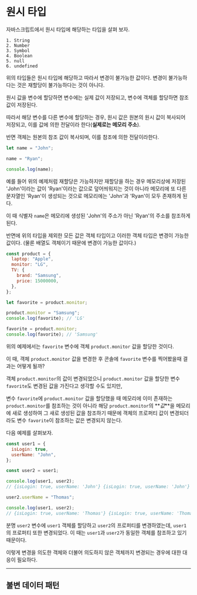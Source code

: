 # **원시 타입**

자바스크립트에서 원시 타입에 해당하는 타입을 살펴 보자.

```
1. String
2. Number
3. Symbol
4. Boolean
5. null
6. undefined
```

위의 타입들은 원시 타입에 해당하고 따라서 변경이 불가능한 값이다. 변경이 불가능하다는 것은 재할당이 불가능하다는 것이 아니다.

원시 값을 변수에 할당하면 변수에는 실제 값이 저장되고, 변수에 객체를 할당하면 참조 값이 저장된다.

따라서 해당 변수를 다른 변수에 할당하는 경우, 원시 값은 원본의 원시 값이 복사되어 저장되고, 이를 값에 의한 전달이라 한다(**실제로는 메모리 주소**).

반면 객체는 원본의 참조 값이 복사되며, 이를 참조에 의한 전달이라한다.

```js
let name = "John";

name = "Ryan";

console.log(name);
```

예를 들어 위의 예제처럼 재할당은 가능하지만 재할당을 하는 경우 메모리상에 저장된 'John'이라는 값이 'Ryan'이라는 값으로 덮어씌워지는 것이 아니라 메모리에 또 다른 문자열인 'Ryan'이 생성되는 것으로 메모리에는 'John'과 'Ryan'이 모두 존재하게 된다.

이 때 식별자 `name`은 메모리에 생성된 'John'의 주소가 아닌 'Ryan'의 주소를 참조하게된다.

반면에 위의 타입을 제외한 모든 값은 객체 타입이고 이러한 객체 타입은 변경이 가능한 값이다. (물론 배열도 객체이기 때문에 변경이 가능한 값이다.)

```js
const product = {
  laptop: "Apple",
  monitor: "LG",
  TV: {
    brand: "Samsung",
    price: 15000000,
  },
};

let favorite = product.monitor;

product.monitor = "Samsung";
console.log(favorite); // 'LG'

favorite = product.monitor;
console.log(favorite); // 'Samsung'
```

위의 예제에서는 `favorite` 변수에 객체 `product.monitor` 값을 할당한 것이다.

이 때, 객체 `product.monitor` 값을 변경한 후 콘솔에 `favorite` 변수를 찍어봤을때 결과는 어떻게 될까?

객체 `product.monitor`의 값이 변경되었으니 `product.monitor` 값을 할당한 변수 `favorite`도 변경된 값을 가진다고 생각할 수도 있지만,

변수 `favorite`에 `product.monitor` 값을 할당했을 때 메모리에 이미 존재하는 `product.monitor`를 참조하는 것이 아니라 해당 `product.monitor`의 **_값_**을 메모리에 새로 생성하여 그 새로 생성된 값을 참조하기 때문에 객체의 프로퍼티 값이 변경되더라도 변수 `favorite`이 참조하는 값은 변경되지 않는다.

다음 예제를 살펴보자.

```js
const user1 = {
  isLogin: true,
  userName: "John",
};

const user2 = user1;

console.log(user1, user2);
// {isLogin: true, userName: 'John'} {isLogin: true, userName: 'John'}

user2.userName = "Thomas";

console.log(user1, user2);
// {isLogin: true, userName: 'Thomas'} {isLogin: true, userName: 'Thomas'}
```

분명 `user2` 변수에 `user1` 객체를 할당하고 `user2`의 프로퍼티를 변경하였는데, `user1`의 프로퍼티 또한 변경되었다. 이 때는 `user1`과 `user2`가 동일한 객체를 참조하고 있기 때문이다.

이렇게 변경을 의도한 객체와 더불어 의도하지 않은 객체까지 변경되는 경우에 대한 대응이 필요하다.

---

## **불변 데이터 패턴**
